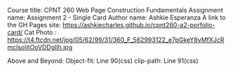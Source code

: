 Course title: CPNT 260 Web Page Construction Fundamentals
Assignment name: Assignment 2 - Single Card
Author name: Ashkie Esperanza
A link to the GH Pages site: https://ashkiecharles.github.io/cpnt260-a2-porfolio-card/
Cat Photo : https://t4.ftcdn.net/jpg/05/62/99/31/360_F_562993122_e7pGkeY8yMfXJcRmclsoIjtOoVDDgIlh.jpg

Above and Beyond: 
Object-fit: Line 90(css)
clip-path: Line 91(css)